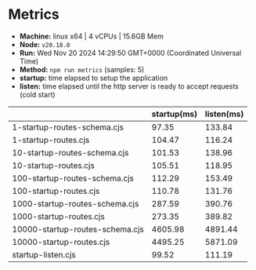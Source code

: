 # Metrics
* __Machine:__ linux x64 | 4 vCPUs | 15.6GB Mem
* __Node:__ `v20.18.0`
* __Run:__ Wed Nov 20 2024 14:29:50 GMT+0000 (Coordinated Universal Time)
* __Method:__ `npm run metrics` (samples: 5)
* __startup:__ time elapsed to setup the application
* __listen:__ time elapsed until the http server is ready to accept requests (cold start)

| | startup(ms) | listen(ms) |
|-| -       | -      |
| 1-startup-routes-schema.cjs | 97.35 | 133.84 |
| 1-startup-routes.cjs | 104.47 | 116.24 |
| 10-startup-routes-schema.cjs | 101.53 | 138.96 |
| 10-startup-routes.cjs | 105.51 | 118.95 |
| 100-startup-routes-schema.cjs | 112.29 | 153.49 |
| 100-startup-routes.cjs | 110.78 | 131.76 |
| 1000-startup-routes-schema.cjs | 287.59 | 390.76 |
| 1000-startup-routes.cjs | 273.35 | 389.82 |
| 10000-startup-routes-schema.cjs | 4605.98 | 4891.44 |
| 10000-startup-routes.cjs | 4495.25 | 5871.09 |
| startup-listen.cjs | 99.52 | 111.19 |
